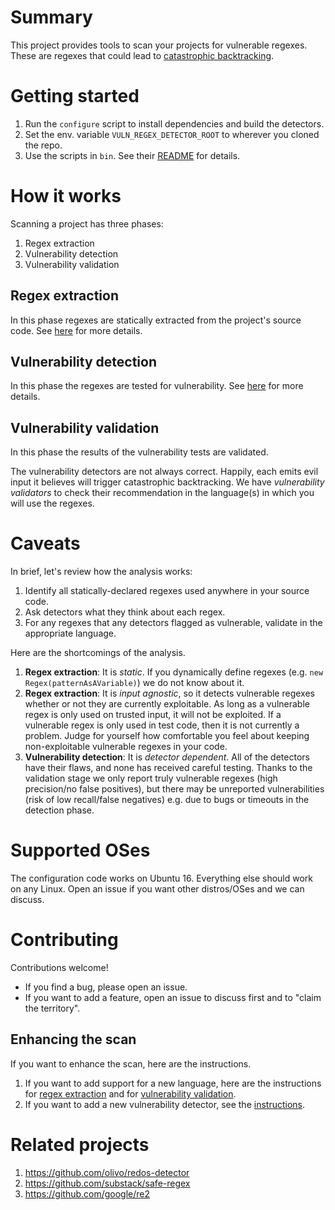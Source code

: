 # Summary

This project provides tools to scan your projects for vulnerable regexes.
These are regexes that could lead to [catastrophic backtracking](https://www.regular-expressions.info/catastrophic.html).

# Getting started

1. Run the `configure` script to install dependencies and build the detectors.
2. Set the env. variable `VULN_REGEX_DETECTOR_ROOT` to wherever you cloned the repo.
3. Use the scripts in `bin`. See their [README](https://github.com/davisjam/vuln-regex-detector/blob/master/src/bin/README.md) for details.

# How it works

Scanning a project has three phases:

1. Regex extraction
2. Vulnerability detection
3. Vulnerability validation

## Regex extraction

In this phase regexes are statically extracted from the project's source code.
See [here](https://github.com/davisjam/vuln-regex-detector/blob/master/src/extract/README.md) for more details.

## Vulnerability detection

In this phase the regexes are tested for vulnerability.
See [here](https://github.com/davisjam/vuln-regex-detector/blob/master/src/detect/README.md) for more details.

## Vulnerability validation

In this phase the results of the vulnerability tests are validated.

The vulnerability detectors are not always correct.
Happily, each emits evil input it believes will trigger catastrophic backtracking.
We have *vulnerability validators* to check their recommendation in the language(s) in which you will use the regexes.

# Caveats

In brief, let's review how the analysis works:

1. Identify all statically-declared regexes used anywhere in your source code.
2. Ask detectors what they think about each regex.
3. For any regexes that any detectors flagged as vulnerable, validate in the appropriate language.

Here are the shortcomings of the analysis.

1. **Regex extraction**: It is *static*. If you dynamically define regexes (e.g. `new Regex(patternAsAVariable)`) we do not know about it.
2. **Regex extraction**: It is *input agnostic*, so it detects vulnerable regexes whether or not they are currently exploitable. As long as a vulnerable regex is only used on trusted input, it will not be exploited. If a vulnerable regex is only used in test code, then it is not currently a problem. Judge for yourself how comfortable you feel about keeping non-exploitable vulnerable regexes in your code.
3. **Vulnerability detection**: It is *detector dependent*. All of the detectors have their flaws, and none has received careful testing. Thanks to the validation stage we only report truly vulnerable regexes (high precision/no false positives), but there may be unreported vulnerabilities (risk of low recall/false negatives) e.g. due to bugs or timeouts in the detection phase.

# Supported OSes

The configuration code works on Ubuntu 16.
Everything else should work on any Linux.
Open an issue if you want other distros/OSes and we can discuss.

# Contributing

Contributions welcome!
- If you find a bug, please open an issue.
- If you want to add a feature, open an issue to discuss first and to "claim the territory".

## Enhancing the scan

If you want to enhance the scan, here are the instructions.

1. If you want to add support for a new language, here are the instructions for [regex extraction](https://github.com/davisjam/vuln-regex-detector/blob/master/src/extract/README.md#how-do-i-add-a-new-extractor) and for [vulnerability validation](https://github.com/davisjam/vuln-regex-detector/blob/master/src/validate/README.md#how-do-i-add-a-new-validator).
2. If you want to add a new vulnerability detector, see the [instructions](https://github.com/davisjam/vuln-regex-detector/blob/master/src/detect/README.md#how-do-i-add-a-new-detector).

# Related projects

1. https://github.com/olivo/redos-detector
2. https://github.com/substack/safe-regex
3. https://github.com/google/re2
